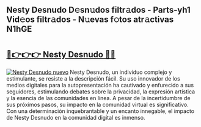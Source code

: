 ## Nesty Desnudo D𝚎sn𝚞dos filtr𝚊dos - Parts-yh1 Vid𝚎os filtr𝚊dos - N𝚞evas f𝚘tos atr𝚊ctivas N1hGE

# <h2><a href="http://mb65lm.tromn.icu/?c=Nesty+Desnudo">🔗👉👉👉 Nesty Desnudo 🔗🔗</a></h2>

[![Nesty Desnudo nuevo](https://i.imgur.com/pEAQMta.gif)](http://mb65lm.tromn.icu/?c=Nesty+Desnudo)
Nesty Desnudo, un individuo complejo y estimulante, se resiste a la descripción fácil. Su uso innovador de los medios digitales para la autopresentación ha cautivado y enfurecido a sus seguidores, estimulando debates sobre la privacidad, la expresión artística y la esencia de las comunidades en línea. A pesar de la incertidumbre de sus próximos pasos, su impacto en la comunidad virtual es significativo. Con una determinación inquebrantable y un encanto innegable, el impacto de Nesty Desnudo en la comunidad digital es inmenso.
